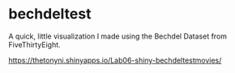 # bechdeltest
 A quick, little visualization I made using the Bechdel Dataset from FiveThirtyEight.

https://thetonyni.shinyapps.io/Lab06-shiny-bechdeltestmovies/
